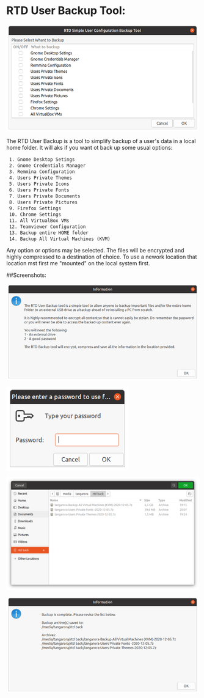 # RTD User Backup Tool:

![link](/System_User_Backup/Media_files/Scr1.png "Tool Backup Selection")

The RTD User Backup is a tool to simplify backup of a user's data in a local home folder. 
It will aks if you want ot back up some usual options:

 	

~~~~
 1. Gnome Desktop Setings
 2. Gnome Credentials Manager
 3. Remmina Configuration 
 4. Users Private Themes 
 5. Users Private Icons 
 6. Users Private Fonts  
 7. Users Private Documents 
 8. Users Private Pictures 
 9. Firefox Settings 
 10. Chrome Settings  
 11. All VirtualBox VMs 
 12. Teamviewer Configuration 
 13. Backup entire HOME folder
 14. Backup All Virtual Machines (KVM)
~~~~

Any option or options may be selected. The files will be encrypted and highly compressed to a destination of choice. 
To use a nework location that location mst first me "mounted" on the local system first. 
 
##Screenshots:

![link](/System_User_Backup/Media_files/Scr2.png "Tool Backup initial launch")


![link](/System_User_Backup/Media_files/Scr3.png "Tool Backup Passphrase Prompt")


![link](/System_User_Backup/Media_files/Scr4.png "Tool Backup Destination Selection")


![link](/System_User_Backup/Media_files/Scr5.png "Tool Backup Completion Notification")

   


